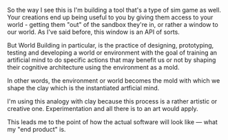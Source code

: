 So the way I see this is I'm building a tool that's a type of sim game as well. Your creations end up being useful to you by giving them access to your world - getting them "out" of the sandbox they're in, or rather a window to our world. As I've said before, this window is an API of sorts.

But World Building in particular, is the practice of designing, prototyping, testing and developing a world or environment with the goal of training an artificial mind to do specific actions that may benefit us or not by shaping their cognitive architecture using the environment as a mold.

In other words, the environment or world becomes the mold with which we shape the clay which is the instantiated artficial mind.

I'm using this analogy with clay because this process is a rather artistic or creative one. Experimentation and all there is to an art would apply.

This leads me to the point of how the actual software will look like — what my "end product" is.